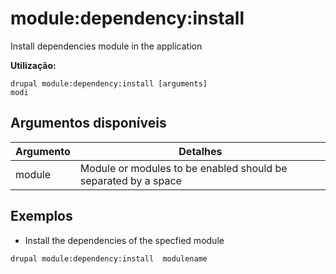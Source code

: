 # module:dependency:install
Install dependencies module in the application

**Utilização:**
```
drupal module:dependency:install [arguments]
modi
```

## Argumentos disponíveis
Argumento | Detalhes
---------|-------------
module | Module or modules to be enabled should be separated by a space

## Exemplos
* Install the dependencies of the specfied module
```
drupal module:dependency:install  modulename
```
